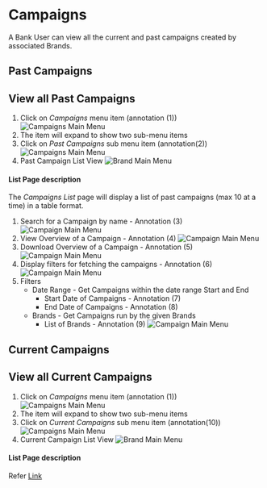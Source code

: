 # Campaigns

A Bank User can view all the current and past campaigns created by associated Brands.


## Past Campaigns

## View all Past Campaigns
1. Click on _Campaigns_ menu item (annotation (1))  
![Campaigns Main Menu](/images/bank/campaigns/viewall1.png)
2. The item will expand to show two sub-menu items
3. Click on _Past Campaigns_ sub menu item (annotation(2))  
![Campaigns Main Menu](/images/bank/campaigns/viewall2.png)
4. Past Campaign List View
![Brand Main Menu](/images/bank/campaigns/listview1.png)

#### List Page description

The _Campaigns List_ page will display a list of past campaigns (max 10 at a time) in a table format.

1. Search for a Campaign by name  - Annotation (3)
![Campaign Main Menu](/images/bank/campaigns/listview2.png)
2. View Overview of a Campaign  - Annotation (4)
![Campaign Main Menu](/images/bank/campaigns/listview3.png)
3. Download Overview of a Campaign  - Annotation (5)
![Campaign Main Menu](/images/bank/campaigns/listview4.png)
4. Display filters for fetching the campaigns - Annotation (6)
![Campaign Main Menu](/images/bank/campaigns/listview5.png)
5. Filters
	- Date Range - Get Campaigns within the date range Start and End
		- Start Date of Campaigns - Annotation (7)
		- End Date of Campaigns - Annotation (8)
	- Brands - Get Campaigns run by the given Brands
		- List of Brands - Annotation (9)
![Campaign Main Menu](/images/bank/campaigns/listview6.png)


## Current Campaigns

## View all Current Campaigns
1. Click on _Campaigns_ menu item (annotation (1))  
![Campaigns Main Menu](/images/bank/campaigns/viewall1.png)
2. The item will expand to show two sub-menu items
3. Click on _Current Campaigns_ sub menu item (annotation(10))  
![Campaigns Main Menu](/images/bank/campaigns/viewall3.png)
4. Current Campaign List View
![Brand Main Menu](/images/bank/campaigns/listview11.png)

#### List Page description

Refer [Link](#list-page-description)
